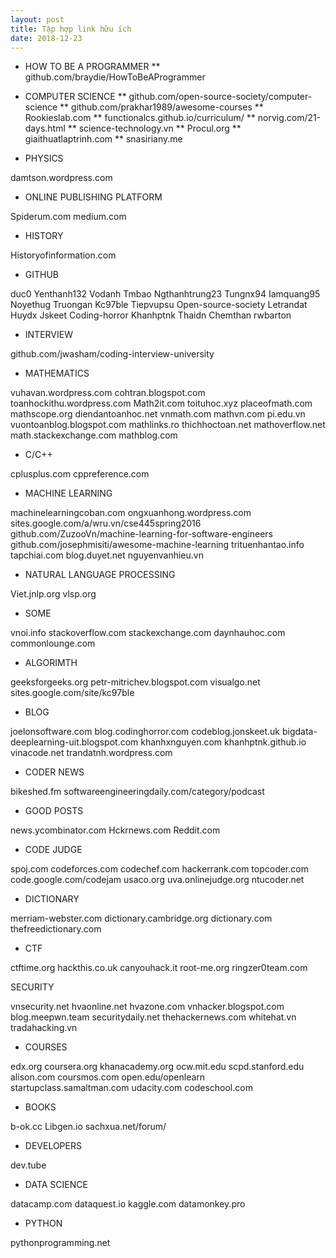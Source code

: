 ```yaml
---
layout: post
title: Tập hợp link hữu ích
date: 2018-12-23
---
```

* HOW TO BE A PROGRAMMER
** github.com/braydie/HowToBeAProgrammer
* COMPUTER SCIENCE
** github.com/open-source-society/computer-science
** github.com/prakhar1989/awesome-courses
** Rookieslab.com
** functionalcs.github.io/curriculum/
** norvig.com/21-days.html
** science-technology.vn
** Procul.org
** giaithuatlaptrinh.com
** snasiriany.me

* PHYSICS

damtson.wordpress.com

* ONLINE PUBLISHING PLATFORM

Spiderum.com
medium.com

* HISTORY

Historyofinformation.com

* GITHUB

duc0
Yenthanh132
Vodanh
Tmbao
Ngthanhtrung23
Tungnx94
Iamquang95
Noyethug
Truongan
Kc97ble
Tiepvupsu
Open-source-society
Letrandat
Huydx
Jskeet
Coding-horror
Khanhptnk
Thaidn
Chemthan
rwbarton

* INTERVIEW

github.com/jwasham/coding-interview-university

* MATHEMATICS

vuhavan.wordpress.com
cohtran.blogspot.com
toanhockithu.wordpress.com
Math2it.com
toituhoc.xyz
placeofmath.com
mathscope.org
diendantoanhoc.net
vnmath.com
mathvn.com
pi.edu.vn
vuontoanblog.blogspot.com
mathlinks.ro
thichhoctoan.net
mathoverflow.net
math.stackexchange.com
mathblog.com

* C/C++

cplusplus.com
cppreference.com

* MACHINE LEARNING

machinelearningcoban.com
ongxuanhong.wordpress.com
sites.google.com/a/wru.vn/cse445spring2016
github.com/ZuzooVn/machine-learning-for-software-engineers
github.com/josephmisiti/awesome-machine-learning
trituenhantao.info
tapchiai.com
blog.duyet.net
nguyenvanhieu.vn

* NATURAL LANGUAGE PROCESSING

Viet.jnlp.org
vlsp.org

* SOME

vnoi.info
stackoverflow.com
stackexchange.com
daynhauhoc.com
commonlounge.com

* ALGORIMTH

geeksforgeeks.org
petr-mitrichev.blogspot.com
visualgo.net
sites.google.com/site/kc97ble

* BLOG

joelonsoftware.com
blog.codinghorror.com
codeblog.jonskeet.uk
bigdata-deeplearning-uit.blogspot.com
khanhxnguyen.com
khanhptnk.github.io
vinacode.net
trandatnh.wordpress.com

* CODER NEWS

bikeshed.fm
softwareengineeringdaily.com/category/podcast

* GOOD POSTS

news.ycombinator.com
Hckrnews.com
Reddit.com

* CODE JUDGE

spoj.com
codeforces.com
codechef.com
hackerrank.com
topcoder.com
code.google.com/codejam
usaco.org
uva.onlinejudge.org
ntucoder.net

* DICTIONARY

merriam-webster.com
dictionary.cambridge.org
dictionary.com
thefreedictionary.com

* CTF

ctftime.org
hackthis.co.uk
canyouhack.it
root-me.org
ringzer0team.com

SECURITY

vnsecurity.net
hvaonline.net
hvazone.com
vnhacker.blogspot.com
blog.meepwn.team
securitydaily.net
thehackernews.com
whitehat.vn
tradahacking.vn

* COURSES

edx.org
coursera.org
khanacademy.org
ocw.mit.edu
scpd.stanford.edu
alison.com
coursmos.com
open.edu/openlearn
startupclass.samaltman.com
udacity.com
codeschool.com

* BOOKS

b-ok.cc
Libgen.io
sachxua.net/forum/

* DEVELOPERS

dev.tube

* DATA SCIENCE

datacamp.com
dataquest.io
kaggle.com
datamonkey.pro

* PYTHON

pythonprogramming.net


